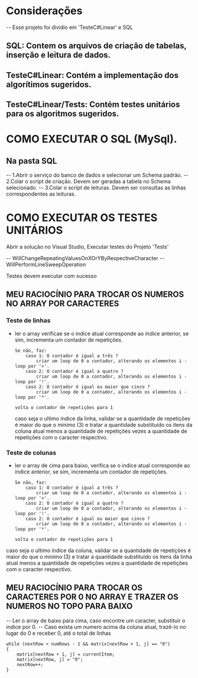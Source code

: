 ﻿# Considerações

-- Esse projeto foi dividio em 'TesteC#Linear' e SQL

## SQL: Contem os arquivos de criação de tabelas, inserção e leitura de dados.

## TesteC#Linear: Contém a implementação dos algorítimos sugeridos.

## TesteC#Linear/Tests: Contém testes unitários para os algoritmos sugeridos.

# COMO EXECUTAR O SQL (MySql).

## Na pasta SQL

-- 1.Abrir o serviço do banco de dados e selecionar um Schema padrão. 
-- 2.Colar o script de criação. Devem ser geradas a tabela no Schema selecionado.
-- 3.Colar o script de leituras. Devem ser consultas as linhas correspondentes as leituras.

# COMO EXECUTAR OS TESTES UNITÁRIOS

Abrir a solução no Visual Studio, Executar testes do Projeto 'Tests'

-- WillChangeRepeatingValuesOnXOrYByRespectiveCharacter
-- WillPerformLineSweepOperation

Testes devem executar com sucesso

## MEU RACIOCÍNIO PARA TROCAR OS NUMEROS NO ARRAY POR CARACTERES

### Teste de linhas
- ler o array verificae se o indice atual corresponde ao índice anterior, se sim, incrementa um contador de repetições.
    ```
    Se não, faz: 
        caso 1: O contador é igual a três ?
            criar um loop de 0 a contador, alterando os elementos i - loop por '>'.
        caso 2: O contador é igual a quatro ?
            criar um loop de 0 a contador, alterando os elementos i - loop por '!'.
        caso 2: O contador é igual ou maior que cinco ?
            criar um loop de 0 a contador, alterando os elementos i - loop por '*'.

    volta o contador de repetições para 1 
    ```
    caso seja o ultimo indice da linha, validar se a quantidade de repetições é maior do que o minimo (3) e tratar a quantidade substituido os itens da coluna atual menos a quantidade de repetições vezes a quantidade de repetições com o caracter respectivo.

### Teste de colunas
- ler o array de cima para baixo, verifica se o indice atual corresponde ao índice anterior, se sim, incrementa um contador de repetições.
    ```
    Se não, faz: 
        caso 1: O contador é igual a três ?
            criar um loop de 0 a contador, alterando os elementos i - loop por '>'.
        caso 2: O contador é igual a quatro ?
            criar um loop de 0 a contador, alterando os elementos i - loop por '!'.
        caso 2: O contador é igual ou maior que cinco ?
            criar um loop de 0 a contador, alterando os elementos i - loop por '*'.

    volta o contador de repetições para 1 
    ```
caso seja o ultimo indice da coluna, validar se a quantidade de repetições é maior do que o minimo (3) e tratar a quantidade substituido os itens da linha atual menos a quantidade de repetições vezes a quantidade de repetições com o caracter respectivo.


## MEU RACIOCÍNIO PARA TROCAR OS CARACTERES POR 0 NO ARRAY E TRAZER OS NUMEROS NO TOPO PARA BAIXO

-- Ler o array de baixo para cima, caso encontre um caracter, substituir o indice por 0.
-- Caso exista um numero acima da coluna atual, trazê-lo no lugar do 0 e receber 0, até o total de linhas
```
while (nextRow < numRows - 1 && matrix[nextRow + 1, j] == "0")
{
    matrix[nextRow + 1, j] = currentItem;
    matrix[nextRow, j] = "0";
    nextRow++;
}
```

